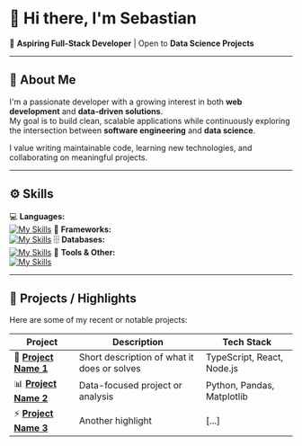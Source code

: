 # 👋 Hi there, I'm Sebastian  

🎯 **Aspiring Full-Stack Developer** | Open to **Data Science Projects**  

---

## 🧠 About Me

I'm a passionate developer with a growing interest in both **web development** and **data-driven solutions**.  
My goal is to build clean, scalable applications while continuously exploring the intersection between **software engineering** and **data science**.  

I value writing maintainable code, learning new technologies, and collaborating on meaningful projects.  

---

## ⚙️ Skills

💻 **Languages:**</br>
[![My Skills](https://skillicons.dev/icons?i=js,py,ts,java,html,css)](https://skillicons.dev)
🚀 **Frameworks:**</br>
[![My Skills](https://skillicons.dev/icons?i=react,django)](https://skillicons.dev) 
🗄️ **Databases:**</br>
[![My Skills](https://skillicons.dev/icons?i=mysql,sqlite)](https://skillicons.dev)
🧩 **Tools & Other:**</br>
[![My Skills](https://skillicons.dev/icons?i=docker,jenkins,bash,git,matlab)](https://skillicons.dev)

---

## 🌟 Projects / Highlights

Here are some of my recent or notable projects:

| Project | Description | Tech Stack |
|----------|--------------|-------------|
| 🧮 **[Project Name 1](#)** | Short description of what it does or solves | TypeScript, React, Node.js |
| 📊 **[Project Name 2](#)** | Data-focused project or analysis | Python, Pandas, Matplotlib |
| ⚡ **[Project Name 3](#)** | Another highlight | [...] |



